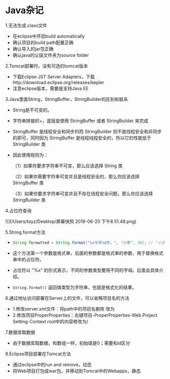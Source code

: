 # Java杂记

1.无法生成.class文件

- 在eclipse中开启build automatically
- 确认项目的build path配置正确
- 确认导入的jar包正确
- 确认java的父级文件夹为source folder

2.Tomcat部署时，没有可选的tomcat版本

- 下载Eclipse JST Server Adapters，下载http://download.eclipse.org/releases/kepler
- 注意eclipse版本，需要是支持Java EE

3.Java里面String，StringBuffer，StringBuilder的区别和联系

- String是不可变的。<!--比如对String内容修改，两个String类型相加，则会新建String用来存储结果，其他的会被回收-->

- 字符串拼接的+，底层是使用 StringBuffer 或者 StringBuilder 来完成

- StringBuffer 是线程安全和同步的而 StringBuilder 则不是线程安全和非同步的即可，同时因为 StringBuffer 是线程线程安全的，所以它的性能低于 StringBuilder 类

- 因此使用规则为：

  （1）如果你要求字符串不可变，那么应该选择 String 类

  （2）如果你需要字符串可变并且是线程安全的，那么你应该选择 StringBuffer 类

  （3）如果你要求字符串可变并且不存在线程安全问题，那么你应该选择 StringBuilder 类

4.占位符查询

![](/Users/toyz/Desktop/屏幕快照 2019-06-20 下午8.51.48.png)

5.String.format方法

- ```java
  String formatted = String.format("%s今年%d岁。", "小李", 30); // "小李今年30岁。
  ```

- 这个方法第一个参数是格式串，后面的参数都是格式串的参数，用于替换格式串中的占位符。
- 占位符以 "%x" 的形式表示，不同的参数类型要用不同的字母。后面会具体介绍。
- `String.format()` 返回值类型为字符串，也就是格式化的结果。

6.通过地址访问部署在Server上的文件，可以省略项目名的方法

- 1.修改server.xml文件：将path中的项目名删除
  <Context docBase="Dynamic" path="/项目名" reloadable="true" source="org.eclipse.jst.jee.server:Dynamic"/></Host>改为<Context docBase="Dynamic" path="/" reloadable="true" source="org.eclipse.jst.jee.server:Dynamic"/></Host>
- 2.修改项目ProperProperties：右键项目-ProperProperties-Web Project Setting-Context root中的内容修改为/

7.数据库取数据

- 由于数据库取数据，和数组一样，初始值是0；需要和id区分

8.Eclipse项目部署在Tomcat方法

- 通过eclipse中的run and remove，动态
- 将Web项目打包成war包，并移动到Tomcat中的Webapps，静态